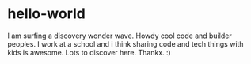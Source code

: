 # hello-world
I am surfing a discovery wonder wave. Howdy cool code and builder peoples. I work at a school and i think sharing code and tech things with kids is awesome. Lots to discover here. Thankx. :)
